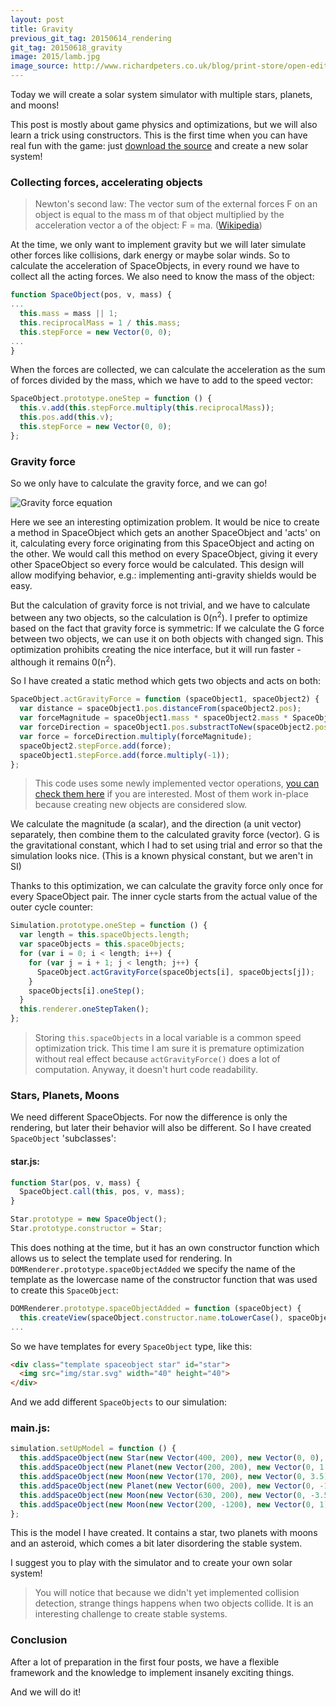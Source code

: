 ```yaml
---
layout: post
title: Gravity
previous_git_tag: 20150614_rendering
git_tag: 20150618_gravity
image: 2015/lamb.jpg
image_source: http://www.richardpeters.co.uk/blog/print-store/open-edition-prints/
---
```


Today we will create a solar system simulator with multiple stars, planets, and moons! 

This post is mostly about game physics and optimizations, but we will also learn a trick using constructors. This is the first time when you can have real fun with the game: just [download the source](https://github.com/tisztamo/protosun/archive/20150618_gravity.zip) and create a new solar system!


### Collecting forces, accelerating objects

> Newton's second law: The vector sum of the external forces F on an object is equal to the mass m of that object multiplied by the acceleration vector a of the object: F = ma. ([Wikipedia](https://en.wikipedia.org/wiki/Newton's_laws_of_motion)) 

At the time, we only want to implement gravity but we will later simulate other forces like collisions, dark energy or maybe solar winds. So to calculate the acceleration of SpaceObjects, in every round we have to collect all the acting forces. We also need to know the mass of the object:

```javascript
function SpaceObject(pos, v, mass) {
...
  this.mass = mass || 1;
  this.reciprocalMass = 1 / this.mass;
  this.stepForce = new Vector(0, 0);
...
}
```

When the forces are collected, we can calculate the acceleration as the sum of forces divided by the mass, which we have to add to the speed vector:

```javascript
SpaceObject.prototype.oneStep = function () {
  this.v.add(this.stepForce.multiply(this.reciprocalMass));
  this.pos.add(this.v);
  this.stepForce = new Vector(0, 0);
};
```

### Gravity force

So we only have to calculate the gravity force, and we can go!

![Gravity force equation](../../../assets/article_images/2015/gravity.png)

Here we see an interesting optimization problem. It would be nice to create a method in SpaceObject which gets an another SpaceObject and 'acts' on it, calculating every force originating from this SpaceObject and acting on the other. We would call this method on every SpaceObject, giving it every other SpaceObject so every force would be calculated. This design will allow modifying behavior, e.g.: implementing anti-gravity shields would be easy.

But the calculation of gravity force is not trivial, and we have to calculate between any two objects, so the calculation is 0(n<sup>2</sup>). I prefer to optimize based on the fact that gravity force is symmetric: If we calculate the G force between two objects, we can use it on both objects with changed sign. This optimization prohibits creating the nice interface, but it will run faster - although it remains 0(n<sup>2</sup>).

So I have created a static method which gets two objects and acts on both: 

```javascript
SpaceObject.actGravityForce = function (spaceObject1, spaceObject2) {
  var distance = spaceObject1.pos.distanceFrom(spaceObject2.pos);
  var forceMagnitude = spaceObject1.mass * spaceObject2.mass * SpaceObject.G / Math.pow(distance, 2);
  var forceDirection = spaceObject1.pos.substractToNew(spaceObject2.pos).toUnitVector();
  var force = forceDirection.multiply(forceMagnitude);
  spaceObject2.stepForce.add(force);
  spaceObject1.stepForce.add(force.multiply(-1));
};
```

> This code uses some newly implemented vector operations, [you can check them here](https://github.com/tisztamo/protosun/commit/d64533c7dbb21d1954106337a12c66b12f3ba93f#commitcomment-11719004) if you are interested. Most of them work in-place because creating new objects are considered slow.

We calculate the magnitude (a scalar), and the direction (a unit vector) separately, then combine them to the calculated gravity force (vector). G is the gravitational constant, which I had to set using trial and error so that the simulation looks nice. (This is a known physical constant, but we aren't in SI)

Thanks to this optimization, we can calculate the gravity force only once for every SpaceObject pair. The inner cycle starts from the actual value of the outer cycle counter:

```javascript
Simulation.prototype.oneStep = function () {
  var length = this.spaceObjects.length;
  var spaceObjects = this.spaceObjects;
  for (var i = 0; i < length; i++) {
    for (var j = i + 1; j < length; j++) {
      SpaceObject.actGravityForce(spaceObjects[i], spaceObjects[j]);
    }
    spaceObjects[i].oneStep();
  }
  this.renderer.oneStepTaken();
};
```

> Storing `this.spaceObjects` in a local variable is a common speed optimization trick. This time I am sure it is premature optimization without real effect because `actGravityForce()` does a lot of computation. Anyway, it doesn't hurt code readability.

### Stars, Planets, Moons

We need different SpaceObjects. For now the difference is only the rendering, but later their behavior will also be different. So I have created `SpaceObject` 'subclasses':

#### star.js:
```javascript
function Star(pos, v, mass) {
  SpaceObject.call(this, pos, v, mass);
}

Star.prototype = new SpaceObject();
Star.prototype.constructor = Star;
```

This does nothing at the time, but it has an own constructor function which allows us to select the template used for rendering. In `DOMRenderer.prototype.spaceObjectAdded` we specify the name of the template as the lowercase name of the constructor function that was used to create this `SpaceObject`:

```javascript
DOMRenderer.prototype.spaceObjectAdded = function (spaceObject) {
  this.createView(spaceObject.constructor.name.toLowerCase(), spaceObject);
...
```

So we have templates for every `SpaceObject` type, like this:

```html
<div class="template spaceobject star" id="star">
  <img src="img/star.svg" width="40" height="40">
</div>
```

And we add different `SpaceObjects` to our simulation:

### main.js:
```javascript
simulation.setUpModel = function () {
  this.addSpaceObject(new Star(new Vector(400, 200), new Vector(0, 0), 5));
  this.addSpaceObject(new Planet(new Vector(200, 200), new Vector(0, 1.5)), 1);
  this.addSpaceObject(new Moon(new Vector(170, 200), new Vector(0, 3.5), 0.1));
  this.addSpaceObject(new Planet(new Vector(600, 200), new Vector(0, -1.5), 1));
  this.addSpaceObject(new Moon(new Vector(630, 200), new Vector(0, -3.5), 0.1));
  this.addSpaceObject(new Moon(new Vector(200, -1200), new Vector(0, 1), 0.1));
};
```

This is the model I have created. It contains a star, two planets with moons and an asteroid, which comes a bit later disordering the stable system.

I suggest you to play with the simulator and to create your own solar system!

> You will notice that because we didn't yet implemented collision detection, strange things happens when two objects collide. It is an interesting challenge to create stable systems. 

### Conclusion

After a lot of preparation in the first four posts, we have a flexible framework and the knowledge to implement insanely exciting things.

And we will do it!
